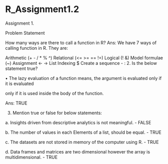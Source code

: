 # R_Assignment1.2
Assignment 1.

Problem Statement

How many ways are there to call a function in R?
Ans: We have 7 ways of calling function in R. They are:

Arithmetic (+ - / * % ^)
Relational (<= >= == !=)
Logical (! &)
Model formulae (~)
Assignment <- ->
List Indexing $
Create a sequence - :
2. Is the below statement true?

• The lazy evaluation of a function means, the argument is evaluated only if it is evaluated

only if it is used inside the body of the function.

Ans: TRUE

3. Mention true or false for below statements:

a. Insights driven from descriptive analytics is not meaningful. - FALSE

b. The number of values in each Elements of a list, should be equal. - TRUE

c. The datasets are not stored in memory of the computer using R. - TRUE

d. Data frames and matrices are two dimensional however the array is multidimensional. - TRUE
